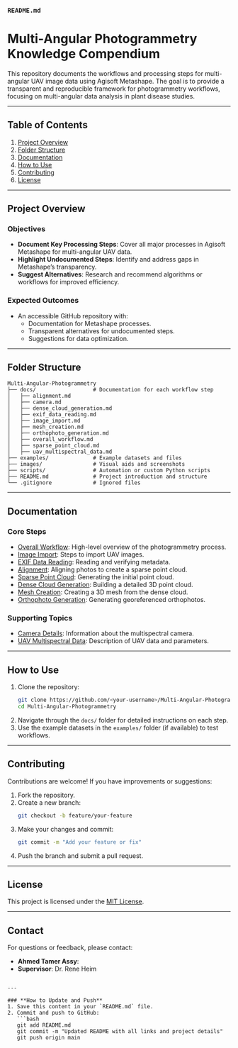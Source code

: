 
### `README.md`
# Multi-Angular Photogrammetry Knowledge Compendium

This repository documents the workflows and processing steps for multi-angular UAV image data using Agisoft Metashape. The goal is to provide a transparent and reproducible framework for photogrammetry workflows, focusing on multi-angular data analysis in plant disease studies.

---

## Table of Contents
1. [Project Overview](#project-overview)
2. [Folder Structure](#folder-structure)
3. [Documentation](#documentation)
4. [How to Use](#how-to-use)
5. [Contributing](#contributing)
6. [License](#license)

---

## Project Overview

### Objectives
- **Document Key Processing Steps**: Cover all major processes in Agisoft Metashape for multi-angular UAV data.
- **Highlight Undocumented Steps**: Identify and address gaps in Metashape’s transparency.
- **Suggest Alternatives**: Research and recommend algorithms or workflows for improved efficiency.

### Expected Outcomes
- An accessible GitHub repository with:
  - Documentation for Metashape processes.
  - Transparent alternatives for undocumented steps.
  - Suggestions for data optimization.

---

## Folder Structure

```plaintext
Multi-Angular-Photogrammetry
├── docs/                  # Documentation for each workflow step
│   ├── alignment.md
│   ├── camera.md
│   ├── dense_cloud_generation.md
│   ├── exif_data_reading.md
│   ├── image_import.md
│   ├── mesh_creation.md
│   ├── orthophoto_generation.md
│   ├── overall_workflow.md
│   ├── sparse_point_cloud.md
│   ├── uav_multispectral_data.md
├── examples/              # Example datasets and files
├── images/                # Visual aids and screenshots
├── scripts/               # Automation or custom Python scripts
├── README.md              # Project introduction and structure
└── .gitignore             # Ignored files
```

---

## Documentation

### Core Steps
- [Overall Workflow](docs/overall_workflow.md): High-level overview of the photogrammetry process.
- [Image Import](docs/image_import.md): Steps to import UAV images.
- [EXIF Data Reading](docs/exif_data_reading.md): Reading and verifying metadata.
- [Alignment](docs/alignment.md): Aligning photos to create a sparse point cloud.
- [Sparse Point Cloud](docs/sparse_point_cloud.md): Generating the initial point cloud.
- [Dense Cloud Generation](docs/dense_cloud_generation.md): Building a detailed 3D point cloud.
- [Mesh Creation](docs/mesh_creation.md): Creating a 3D mesh from the dense cloud.
- [Orthophoto Generation](docs/orthophoto_generation.md): Generating georeferenced orthophotos.

### Supporting Topics
- [Camera Details](docs/camera.md): Information about the multispectral camera.
- [UAV Multispectral Data](docs/uav_multispectral_data.md): Description of UAV data and parameters.

---

## How to Use

1. Clone the repository:
   ```bash
   git clone https://github.com/<your-username>/Multi-Angular-Photogrammetry.git
   cd Multi-Angular-Photogrammetry
   ```
2. Navigate through the `docs/` folder for detailed instructions on each step.
3. Use the example datasets in the `examples/` folder (if available) to test workflows.

---

## Contributing

Contributions are welcome! If you have improvements or suggestions:
1. Fork the repository.
2. Create a new branch:
   ```bash
   git checkout -b feature/your-feature
   ```
3. Make your changes and commit:
   ```bash
   git commit -m "Add your feature or fix"
   ```
4. Push the branch and submit a pull request.

---

## License

This project is licensed under the [MIT License](LICENSE).

---

## Contact

For questions or feedback, please contact:
- **Ahmed Tamer Assy**: 
- **Supervisor**: Dr. Rene Heim
```

---

### **How to Update and Push**
1. Save this content in your `README.md` file.
2. Commit and push to GitHub:
   ```bash
   git add README.md
   git commit -m "Updated README with all links and project details"
   git push origin main
   ```

